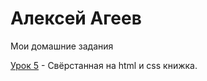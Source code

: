 
# Алексей Агеев
Мои домашние задания

[Урок 5](https://alexey917.github.io/lesson_5/) - Свёрстанная на html и css книжка.
